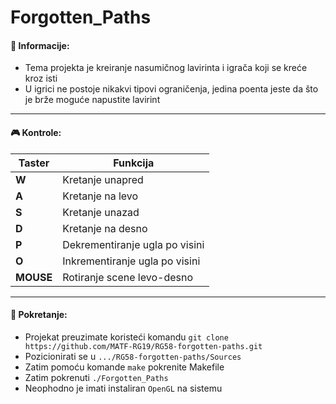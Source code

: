 # Forgotten_Paths

#### :memo: Informacije:
* Tema projekta je kreiranje nasumičnog lavirinta i igrača koji se kreće kroz isti <br>
* U igrici ne postoje nikakvi tipovi ograničenja, jedina poenta jeste da što je brže moguće napustite lavirint <br>

<hr>

#### :video_game: Kontrole:

| Taster       | Funkcija                       |
| -----------  | -----------                    |
| **W**        | Kretanje unapred               |
| **A**        | Kretanje na levo               |
| **S**        | Kretanje unazad                |
| **D**        | Kretanje na desno              |
| **P**        | Dekrementiranje ugla po visini |
| **O**        | Inkrementiranje ugla po visini |
| **MOUSE**    | Rotiranje scene levo-desno     |

<hr>

#### :wrench: Pokretanje:
* Projekat preuzimate koristeći komandu `git clone https://github.com/MATF-RG19/RG58-forgotten-paths.git` <br>
* Pozicionirati se u ```.../RG58-forgotten-paths/Sources``` <br>
* Zatim pomoću komande `make` pokrenite Makefile <br>
* Zatim pokrenuti ```./Forgotten_Paths```
* Neophodno je imati instaliran ```OpenGL``` na sistemu


